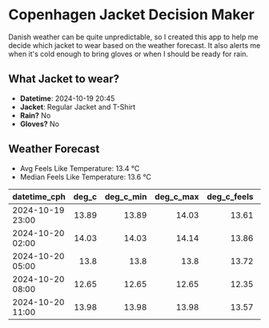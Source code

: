 
# Copenhagen Jacket Decision Maker

Danish weather can be quite unpredictable, so I created this app to help me decide which jacket to wear based on the weather forecast. 
It also alerts me when it's cold enough to bring gloves or when I should be ready for rain.

## What Jacket to wear?

- **Datetime**: 2024-10-19 20:45
- **Jacket**: Regular Jacket and T-Shirt
- **Rain?** No
- **Gloves?** No

## Weather Forecast
- Avg Feels Like Temperature: 13.4 °C
- Median Feels Like Temperature: 13.6 °C

| datetime_cph     |   deg_c |   deg_c_min |   deg_c_max |   deg_c_feels | weather   | wind   | rain   |
|:-----------------|--------:|------------:|------------:|--------------:|:----------|:-------|:-------|
| 2024-10-19 23:00 |   13.89 |       13.89 |       14.03 |         13.61 | Clouds    | High   | None   |
| 2024-10-20 02:00 |   14.03 |       14.03 |       14.14 |         13.86 | Clouds    | Low    | None   |
| 2024-10-20 05:00 |   13.8  |       13.8  |       13.8  |         13.72 | Clouds    | Low    | None   |
| 2024-10-20 08:00 |   12.65 |       12.65 |       12.65 |         12.35 | Clouds    | Low    | None   |
| 2024-10-20 11:00 |   13.98 |       13.98 |       13.98 |         13.57 | Clear     | Low    | None   |
        